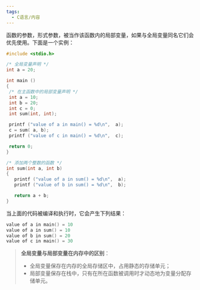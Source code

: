 ```yaml
---
tags:
  - C语言/内容
---
```

函数的参数，形式参数，被当作该函数内的局部变量，如果与全局变量同名它们会优先使用。下面是一个实例：

```c
#include <stdio.h>

/* 全局变量声明 */
int a = 20;

int main ()
{
 /* 在主函数中的局部变量声明 */
 int a = 10;
 int b = 20;
 int c = 0;
 int sum(int, int);

 printf ("value of a in main() = %d\n",  a);
 c = sum( a, b);
 printf ("value of c in main() = %d\n",  c);

 return 0;
}

/* 添加两个整数的函数 */
int sum(int a, int b)
{
   printf ("value of a in sum() = %d\n",  a);
   printf ("value of b in sum() = %d\n",  b);

   return a + b;
}
```

当上面的代码被编译和执行时，它会产生下列结果：

```c
value of a in main() = 10
value of a in sum() = 10
value of b in sum() = 20
value of c in main() = 30
```

>   **全局变量与局部变量在内存中的区别**：
>
>   -   全局变量保存在内存的全局存储区中，占用静态的存储单元；
>   -   局部变量保存在栈中，只有在所在函数被调用时才动态地为变量分配存储单元。